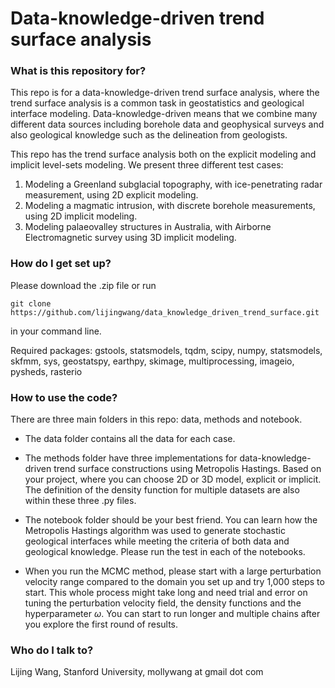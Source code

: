 # Data-knowledge-driven trend surface analysis

### What is this repository for?
This repo is for a data-knowledge-driven trend surface analysis, where the trend surface analysis is a common task in geostatistics and geological interface modeling. Data-knowledge-driven means that we combine many different data sources including borehole data and geophysical surveys and also geological knowledge such as the delineation from geologists. 

This repo has the trend surface analysis both on the explicit modeling and implicit level-sets modeling. We present three different test cases: 

1. Modeling a Greenland subglacial topography, with ice-penetrating radar measurement, using 2D explicit modeling. 
2. Modeling a magmatic intrusion, with discrete borehole measurements, using 2D implicit modeling. 
3. Modeling palaeovalley structures in Australia, with Airborne Electromagnetic survey using 3D implicit modeling. 


### How do I get set up?
Please download the .zip file or run  

```
git clone https://github.com/lijingwang/data_knowledge_driven_trend_surface.git
```

in your command line. 

Required packages: 
gstools, statsmodels, tqdm, scipy, numpy, statsmodels, skfmm, sys, geostatspy, earthpy, skimage, multiprocessing, imageio, pysheds, rasterio

### How to use the code? 
There are three main folders in this repo: data, methods and notebook. 

- The data folder contains all the data for each case. 

- The methods folder have three implementations for data-knowledge-driven trend surface constructions using Metropolis Hastings. Based on your project, where you can choose 2D or 3D model, explicit or implicit. The definition of the density function for multiple datasets are also within these three .py files. 

- The notebook folder should be your best friend. You can learn how the Metropolis Hastings algorithm was used to generate stochastic geological interfaces while meeting the criteria of both data and geological knowledge. Please run the test in each of the notebooks. 

- When you run the MCMC method, please start with a large perturbation velocity range compared to the domain you set up and try 1,000 steps to start. This whole process might take long and need trial and error on tuning the perturbation velocity field, the density functions and the hyperparameter $\omega$. You can start to run longer and multiple chains after you explore the first round of results. 

### Who do I talk to?
Lijing Wang, Stanford University, mollywang at gmail dot com

